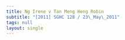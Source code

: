 ```yaml
---
title: Ng Irene v Tan Meng Heng Robin
subtitle: "[2011] SGHC 128 / 23\_May\_2011"
tags: null
layout: single
---
```


